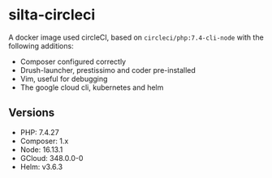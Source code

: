 # silta-circleci
A docker image used circleCI, based on `circleci/php:7.4-cli-node` with the following additions:

- Composer configured correctly
- Drush-launcher, prestissimo and coder pre-installed
- Vim, useful for debugging
- The google cloud cli, kubernetes and helm

## Versions
- PHP: 7.4.27
- Composer: 1.x
- Node: 16.13.1
- GCloud: 348.0.0-0
- Helm: v3.6.3
